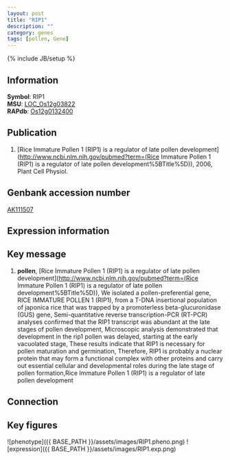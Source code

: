 ```yaml
---
layout: post
title: "RIP1"
description: ""
category: genes
tags: [pollen, Gene]
---
```

{% include JB/setup %}

## Information
__Symbol__: RIP1  
__MSU__: [LOC_Os12g03822](http://rice.plantbiology.msu.edu/cgi-bin/ORF_infopage.cgi?orf=LOC_Os12g03822)  
__RAPdb__: [Os12g0132400](http://rapdb.dna.affrc.go.jp/viewer/gbrowse_details/irgsp1?name=Os12g0132400)  

## Publication
1. [Rice Immature Pollen 1 (RIP1) is a regulator of late pollen development](http://www.ncbi.nlm.nih.gov/pubmed?term=(Rice Immature Pollen 1 (RIP1) is a regulator of late pollen development%5BTitle%5D)), 2006, Plant Cell Physiol.

## Genbank accession number
[AK111507](http://www.ncbi.nlm.nih.gov/nuccore/AK111507)

## Expression information

## Key message
1. __pollen__, [Rice Immature Pollen 1 (RIP1) is a regulator of late pollen development](http://www.ncbi.nlm.nih.gov/pubmed?term=(Rice Immature Pollen 1 (RIP1) is a regulator of late pollen development%5BTitle%5D)), We isolated a pollen-preferential gene, RICE IMMATURE POLLEN 1 (RIP1), from a T-DNA insertional population of japonica rice that was trapped by a promoterless beta-glucuronidase (GUS) gene, Semi-quantitative reverse transcription-PCR (RT-PCR) analyses confirmed that the RIP1 transcript was abundant at the late stages of pollen development, Microscopic analysis demonstrated that development in the rip1 pollen was delayed, starting at the early vacuolated stage, These results indicate that RIP1 is necessary for pollen maturation and germination, Therefore, RIP1 is probably a nuclear protein that may form a functional complex with other proteins and carry out essential cellular and developmental roles during the late stage of pollen formation,Rice Immature Pollen 1 (RIP1) is a regulator of late pollen development

## Connection

## Key figures
![phenotype]({{ BASE_PATH }}/assets/images/RIP1.pheno.png)
![expression]({{ BASE_PATH }}/assets/images/RIP1.exp.png)


